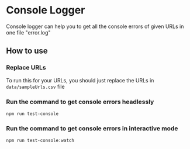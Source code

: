 # Console Logger
Console logger can help you to get all the console errors of given URLs in one file "error.log"

## How to use
### Replace URLs
To run this for your URLs, you should just replace the URLs in `data/sampleUrls.csv` file

### Run the command to get console errors headlessly 
`npm run test-console`

### Run the command to get console errors in interactive mode
`npm run test-console:watch`
